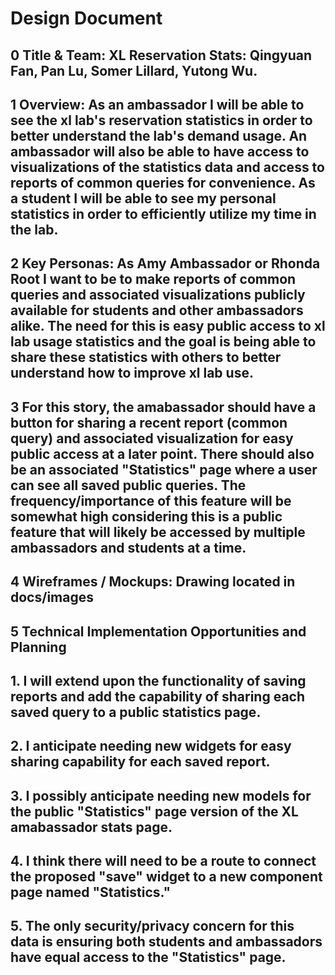 # Design Document

## 0 Title & Team: XL Reservation Stats: Qingyuan Fan, Pan Lu, Somer Lillard, Yutong Wu.

## 1 Overview: As an ambassador I will be able to see the xl lab's reservation statistics in order to better understand the lab's demand usage. An ambassador will also be able to have access to visualizations of the statistics data and access to reports of common queries for convenience. As a student I will be able to see my personal statistics in order to efficiently utilize my time in the lab.

## 2 Key Personas: As Amy Ambassador or Rhonda Root I want to be to make reports of common queries and associated visualizations publicly available for students and other ambassadors alike. The need for this is easy public access to xl lab usage statistics and the goal is being able to share these statistics with others to better understand how to improve xl lab use.

## 3 For this story, the amabassador should have a button for sharing a recent report (common query) and associated visualization for easy public access at a later point. There should also be an associated "Statistics" page where a user can see all saved public queries. The frequency/importance of this feature will be somewhat high considering this is a public feature that will likely be accessed by multiple ambassadors and students at a time.

## 4 Wireframes / Mockups: Drawing located in docs/images

## 5 Technical Implementation Opportunities and Planning

## 1. I will extend upon the functionality of saving reports and add the capability of sharing each saved query to a public statistics page.

## 2. I anticipate needing new widgets for easy sharing capability for each saved report.

## 3. I possibly anticipate needing new models for the public "Statistics" page version of the XL amabassador stats page.

## 4. I think there will need to be a route to connect the proposed "save" widget to a new component page named "Statistics."

## 5. The only security/privacy concern for this data is ensuring both students and ambassadors have equal access to the "Statistics" page.
